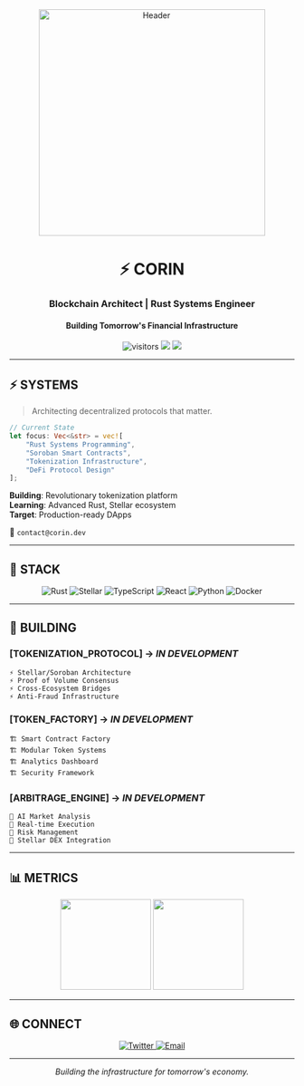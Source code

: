 <div align="center">
  <img src="https://github.com/user-attachments/assets/5c5b7d54-58a2-4db4-abca-9489a37a32a8" alt="Header" width="400"/>
</div>

<h1 align="center">⚡ CORIN</h1>
<h3 align="center">Blockchain Architect | Rust Systems Engineer</h3>
<h4 align="center">Building Tomorrow's Financial Infrastructure</h4>

<p align="center">
  <img src="https://komarev.com/ghpvc/?username=antoniocarol&label=Visitors&color=ff6b6b&style=flat-square" alt="visitors" />
  <img src="https://img.shields.io/badge/Status-Building-orange?style=flat-square" />
  <img src="https://img.shields.io/badge/Focus-Stellar-7B73FF?style=flat-square" />
</p>

---

## ⚡ **SYSTEMS**

> Architecting decentralized protocols that matter.

```rust
// Current State
let focus: Vec<&str> = vec![
    "Rust Systems Programming",
    "Soroban Smart Contracts", 
    "Tokenization Infrastructure",
    "DeFi Protocol Design"
];
```

**Building**: Revolutionary tokenization platform  
**Learning**: Advanced Rust, Stellar ecosystem  
**Target**: Production-ready DApps  

📧 `contact@corin.dev`

---

## 🔧 **STACK**

<p align="center">
  <img src="https://img.shields.io/badge/Rust-000000?style=flat-square&logo=rust&logoColor=white" alt="Rust" />
  <img src="https://img.shields.io/badge/Stellar-7B73FF?style=flat-square&logo=stellar&logoColor=white" alt="Stellar" />
  <img src="https://img.shields.io/badge/TypeScript-007ACC?style=flat-square&logo=typescript&logoColor=white" alt="TypeScript" />
  <img src="https://img.shields.io/badge/React-20232A?style=flat-square&logo=react&logoColor=61DAFB" alt="React" />
  <img src="https://img.shields.io/badge/Python-3776AB?style=flat-square&logo=python&logoColor=white" alt="Python" />
  <img src="https://img.shields.io/badge/Docker-2CA5E0?style=flat-square&logo=docker&logoColor=white" alt="Docker" />
</p>

---

## 🚧 **BUILDING**

### **[TOKENIZATION_PROTOCOL]** → *IN DEVELOPMENT*
```
⚡ Stellar/Soroban Architecture
⚡ Proof of Volume Consensus  
⚡ Cross-Ecosystem Bridges
⚡ Anti-Fraud Infrastructure
```

### **[TOKEN_FACTORY]** → *IN DEVELOPMENT*
```
🏗️ Smart Contract Factory
🏗️ Modular Token Systems
🏗️ Analytics Dashboard
🏗️ Security Framework
```

### **[ARBITRAGE_ENGINE]** → *IN DEVELOPMENT*
```
🤖 AI Market Analysis
🤖 Real-time Execution
🤖 Risk Management
🤖 Stellar DEX Integration
```

---

## 📊 **METRICS**

<div align="center">
  <img height="160em" src="https://github-readme-stats.vercel.app/api?username=antoniocarol&show_icons=true&theme=dark&hide_border=true&include_all_commits=true&count_private=true"/>
  <img height="160em" src="https://github-readme-stats.vercel.app/api/top-langs/?username=antoniocarol&layout=compact&langs_count=6&theme=dark&hide_border=true"/>
</div>

---

## 🌐 **CONNECT**

<p align="center">
  <a href="https://twitter.com/corinweb3" target="_blank">
    <img src="https://img.shields.io/badge/Twitter-1DA1F2?style=flat-square&logo=twitter&logoColor=white" alt="Twitter" />
  </a>
  <a href="mailto:carolinosfinances@gmail.com" target="_blank">
    <img src="https://img.shields.io/badge/Email-D14836?style=flat-square&logo=gmail&logoColor=white" alt="Email" />
  </a>
</p>

---

<div align="center">
  <i>Building the infrastructure for tomorrow's economy.</i>
</div>

